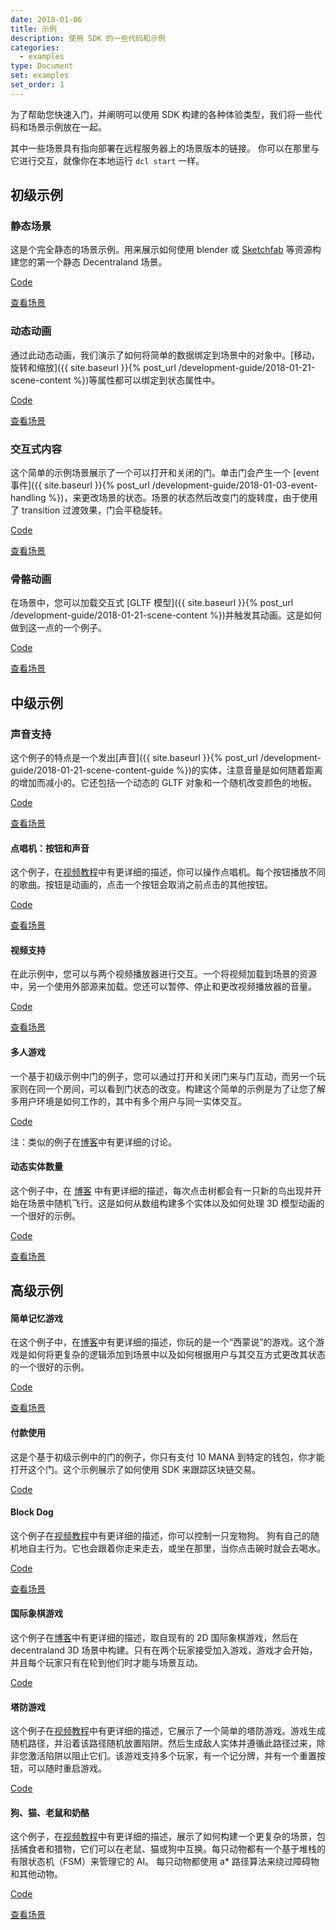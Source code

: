 ```yaml
---
date: 2018-01-06
title: 示例
description: 使用 SDK 的一些代码和示例
categories:
  - examples
type: Document
set: examples
set_order: 1
---
```


为了帮助您快速入门，并阐明可以使用 SDK 构建的各种体验类型，我们将一些代码和场景示例放在一起。

其中一些场景具有指向部署在远程服务器上的场景版本的链接。 你可以在那里与它进行交互，就像你在本地运行 `dcl start` 一样。

## 初级示例

### 静态场景

这是个完全静态的场景示例。用来展示如何使用 blender 或 [Sketchfab](https://sketchfab.com/) 等资源构建您的第一个静态 Decentraland 场景。

[Code](https://github.com/decentraland/sample-scene-static)

[查看场景](https://dcl-project-aobsbnmsdl.now.sh/?position=0%2C-1)


### 动态动画

通过此动态动画，我们演示了如何将简单的数据绑定到场景中的对象中。[移动，旋转和缩放]({{ site.baseurl }}{% post_url /development-guide/2018-01-21-scene-content %})等属性都可以绑定到状态属性中。

[Code](https://github.com/decentraland/sample-scene-dynamic-animation)

[查看场景](https://dcl-project-fkmccoyvhb.now.sh/?position=0%2C-1)

### 交互式内容

这个简单的示例场景展示了一个可以打开和关闭的门。单击门会产生一个 [event 事件]({{ site.baseurl }}{% post_url /development-guide/2018-01-03-event-handling %})，来更改场景的状态。场景的状态然后改变门的旋转度，由于使用了 transition 过渡效果，门会平稳旋转。

[Code](https://github.com/decentraland/sample-scene-script)

[查看场景](https://dcl-project-inksbqgcjj.now.sh/?position=-41%2C-113)

### 骨骼动画

在场景中，您可以加载交互式 [GLTF 模型]({{ site.baseurl }}{% post_url /development-guide/2018-01-21-scene-content %})并触发其动画。这是如何做到这一点的一个例子。 

[Code](https://github.com/decentraland/sample-scene-skeletal-animation)

[查看场景](https://dcl-project-tiroqwvfop.now.sh/?position=0%2C1)

## 中级示例

### 声音支持

这个例子的特点是一个发出[声音]({{ site.baseurl }}{% post_url /development-guide/2018-01-21-scene-content-guide %})的实体，注意音量是如何随着距离的增加而减小的。它还包括一个动态的 GLTF 对象和一个随机改变颜色的地板。

[Code](https://github.com/decentraland/sample-scene-sound-support)

[查看场景](https://dcl-project-lolxizhsmy.now.sh/?position=-1%2C-1)

#### 点唱机：按钮和声音

这个例子，在[视频教程](https://steemit.com/tutorial/@hardlydifficult/decentraland-tutorial-creating-a-music-jukebox)中有更详细的描述，你可以操作点唱机。每个按钮播放不同的歌曲。按钮是动画的，点击一个按钮会取消之前点击的其他按钮。
	
[Code](https://github.com/decentraland/sample-scene-jukebox)

[查看场景](https://dcl-project-nvahvjzeiz.now.sh/?position=42%2C42)

#### 视频支持

在此示例中，您可以与两个视频播放器进行交互。一个将视频加载到场景的资源中，另一个使用外部源来加载。您还可以暂停、停止和更改视频播放器的音量。 

[Code](https://github.com/decentraland/sample-scene-video-support)

[查看场景](https://dcl-project-ffueiuubku.now.sh/?position=0%2C-1)

#### 多人游戏

一个基于初级示例中门的例子，您可以通过打开和关闭门来与门互动，而另一个玩家则在同一个房间，可以看到门状态的改变。构建这个简单的示例是为了让您了解多用户环境是如何工作的，其中有多个用户与同一实体交互。

[Code](https://github.com/decentraland/sample-scene-server)

注：类似的例子在[博客](https://blog.decentraland.org/sdk-highlight-building-an-underwater-landscape-5bfcce73ff35)中有更详细的讨论。

#### 动态实体数量

这个例子中，在 [博客](https://blog.decentraland.org/developer-tutorial-creating-a-dynamic-flock-of-hummingbirds-8c2cd41f8296) 中有更详细的描述，每次点击树都会有一只新的鸟出现并开始在场景中随机飞行。这是如何从数组构建多个实体以及如何处理 3D 模型动画的一个很好的示例。

[Code](https://github.com/decentraland/sample-scene-array-of-entities/blob/master/README.md)

[查看场景](https://dcl-project-xdoolmuwqt.now.sh/?position=0%2C-1)

## 高级示例

#### 简单记忆游戏

在这个例子中，在[博客](https://blog.decentraland.org/building-a-memory-game-using-decentralands-sdk-87ee35968f8d)中有更详细的描述，你玩的是一个“西蒙说”的游戏。这个游戏是如何将更复杂的逻辑添加到场景中以及如何根据用户与其交互方式更改其状态的一个很好的示例。 

[Code](https://github.com/decentraland/sample-scene-memory-game)

[查看场景](https://dcl-project-asliohkpyt.now.sh/?position=0%2C0)

#### 付款使用

这是个基于初级示例中的门的例子，你只有支付 10 MANA 到特定的钱包，你才能打开这个门。这个示例展示了如何使用 SDK 来跟踪区块链交易。

[Code](https://github.com/decentraland/sample-scene-payments)

#### Block Dog

这个例子在[视频教程](https://steemit.com/tutorial/@hardlydifficult/decentraland-tutorial-basic-ai-with-block-dog)中有更详细的描述，你可以控制一只宠物狗。 狗有自己的随机地自主行为。它也会跟着你走来走去，或坐在那里，当你点击碗时就会去喝水。

[Code](https://github.com/decentraland/sample-scene-Block-Dog)

[查看场景](https://dcl-project-yffwbatldi.now.sh/?position=42%2C42)

#### 国际象棋游戏

这个例子在[博客](https://blog.decentraland.org/developer-tutorial-port-a-redux-chess-game-to-decentraland-49f509b2eba6)中有更详细的描述，取自现有的 2D 国际象棋游戏，然后在 decentraland 3D 场景中构建。只有在两个玩家接受加入游戏，游戏才会开始，并且每个玩家只有在轮到他们时才能与场景互动。

[Code](https://github.com/cazala/decentraland-redux-chess-app)

#### 塔防游戏

这个例子在[视频教程](https://steemit.com/tutorial/@hardlydifficult/decentraland-tutorial-a-simple-tower-defense-game)中有更详细的描述，它展示了一个简单的塔防游戏。游戏生成随机路径，并沿着该路径随机放置陷阱。然后生成敌人实体并遵循此路径过来，除非您激活陷阱以阻止它们。该游戏支持多个玩家，有一个记分牌，并有一个重置按钮，可以随时重启游戏。

[Code](https://github.com/decentraland/sample-scene-tower-defense-game)

#### 狗、猫、老鼠和奶酪

这个例子，在[视频教程](https://steemit.com/tutorial/@hardlydifficult/decentraland-tutorial-dog-cat-mouse-cheese-using-a-fsm)中有更详细的描述，展示了如何构建一个更复杂的场景，包括捕食者和猎物，它们可以在老鼠、猫或狗中互换。每只动物都有一个基于堆栈的有限状态机（FSM）来管理它的 AI。 每只动物都使用 a\* 路径算法来绕过障碍物和其他动物。

[Code](https://github.com/decentraland/sample-scene-dog-cat-mouse-cheese)

 [查看场景](https://dcl-project-bfvkjmdtyf.now.sh/?position=42%2C43)
